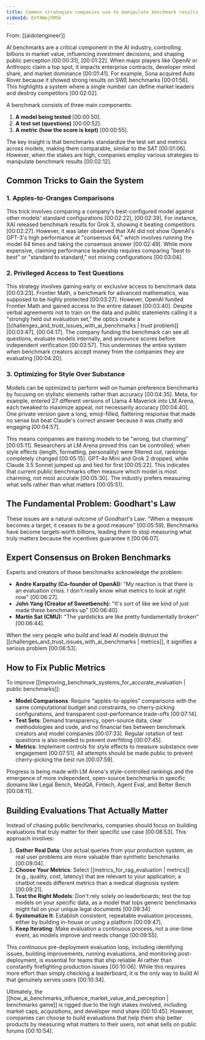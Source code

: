 ```yaml
---
title: Common strategies companies use to manipulate benchmark results
videoId: EnT4Wej5M5k
---
```


From: [[aidotengineer]] <br/> 

AI benchmarks are a critical component in the AI industry, controlling billions in market value, influencing investment decisions, and shaping public perception <a class="yt-timestamp" data-t="00:00:31">[00:00:31]</a>, <a class="yt-timestamp" data-t="00:01:22">[00:01:22]</a>. When major players like OpenAI or Anthropic claim a top spot, it impacts enterprise contracts, developer mind share, and market dominance <a class="yt-timestamp" data-t="00:01:41">[00:01:41]</a>. For example, Sona acquired Auto Rover because it showed strong results on SWE benchmarks <a class="yt-timestamp" data-t="00:01:56">[00:01:56]</a>. This highlights a system where a single number can define market leaders and destroy competitors <a class="yt-timestamp" data-t="00:02:02">[00:02:02]</a>.

A benchmark consists of three main components:
1.  **A model being tested** <a class="yt-timestamp" data-t="00:00:50">[00:00:50]</a>.
2.  **A test set (questions)** <a class="yt-timestamp" data-t="00:00:52">[00:00:52]</a>.
3.  **A metric (how the score is kept)** <a class="yt-timestamp" data-t="00:00:55">[00:00:55]</a>.

The key insight is that benchmarks standardize the test set and metrics across models, making them comparable, similar to the SAT <a class="yt-timestamp" data-t="00:01:06">[00:01:06]</a>. However, when the stakes are high, companies employ various strategies to manipulate benchmark results <a class="yt-timestamp" data-t="00:02:12">[00:02:12]</a>.

## Common Tricks to Gain the System

### 1. Apples-to-Oranges Comparisons
This trick involves comparing a company's best-configured model against other models' standard configurations <a class="yt-timestamp" data-t="00:02:22">[00:02:22]</a>, <a class="yt-timestamp" data-t="00:02:39">[00:02:39]</a>. For instance, XAI released benchmark results for Grok 3, showing it beating competitors <a class="yt-timestamp" data-t="00:02:27">[00:02:27]</a>. However, it was later observed that XAI did not show OpenAI's GPT-3's high performance at "consensus 64," which involves running the model 64 times and taking the consensus answer <a class="yt-timestamp" data-t="00:02:49">[00:02:49]</a>. While more expensive, claiming performance leadership requires comparing "best to best" or "standard to standard," not mixing configurations <a class="yt-timestamp" data-t="00:03:04">[00:03:04]</a>.

### 2. Privileged Access to Test Questions
This strategy involves gaining early or exclusive access to benchmark data <a class="yt-timestamp" data-t="00:03:23">[00:03:23]</a>. Frontier Math, a benchmark for advanced mathematics, was supposed to be highly protected <a class="yt-timestamp" data-t="00:03:27">[00:03:27]</a>. However, OpenAI funded Frontier Math and gained access to the entire dataset <a class="yt-timestamp" data-t="00:03:40">[00:03:40]</a>. Despite verbal agreements not to train on the data and public statements calling it a "strongly held out evaluation set," the optics create a [[challenges_and_trust_issues_with_ai_benchmarks | trust problem]] <a class="yt-timestamp" data-t="00:03:47">[00:03:47]</a>, <a class="yt-timestamp" data-t="00:04:17">[00:04:17]</a>. The company funding the benchmark can see all questions, evaluate models internally, and announce scores before independent verification <a class="yt-timestamp" data-t="00:03:57">[00:03:57]</a>. This undermines the entire system when benchmark creators accept money from the companies they are evaluating <a class="yt-timestamp" data-t="00:04:20">[00:04:20]</a>.

### 3. Optimizing for Style Over Substance
Models can be optimized to perform well on human preference benchmarks by focusing on stylistic elements rather than accuracy <a class="yt-timestamp" data-t="00:04:35">[00:04:35]</a>. Meta, for example, entered 27 different versions of Llama 4 Maverick into LM Arena, each tweaked to maximize appeal, not necessarily accuracy <a class="yt-timestamp" data-t="00:04:40">[00:04:40]</a>. One private version gave a long, emoji-filled, flattering response that made no sense but beat Claude's correct answer because it was chatty and engaging <a class="yt-timestamp" data-t="00:04:57">[00:04:57]</a>.

This means companies are training models to be "wrong, but charming" <a class="yt-timestamp" data-t="00:05:11">[00:05:11]</a>. Researchers at LM Arena proved this can be controlled; when style effects (length, formatting, personality) were filtered out, rankings completely changed <a class="yt-timestamp" data-t="00:05:15">[00:05:15]</a>. GPT-4o Mini and Grok 2 dropped, while Claude 3.5 Sonnet jumped up and tied for first <a class="yt-timestamp" data-t="00:05:22">[00:05:22]</a>. This indicates that current public benchmarks often measure which model is most charming, not most accurate <a class="yt-timestamp" data-t="00:05:30">[00:05:30]</a>. The industry prefers measuring what sells rather than what matters <a class="yt-timestamp" data-t="00:05:51">[00:05:51]</a>.

## The Fundamental Problem: Goodhart's Law
These issues are a natural outcome of Goodhart's Law: "When a measure becomes a target, it ceases to be a good measure" <a class="yt-timestamp" data-t="00:05:59">[00:05:59]</a>. Benchmarks have become targets worth billions, leading them to stop measuring what truly matters because the incentives guarantee it <a class="yt-timestamp" data-t="00:06:07">[00:06:07]</a>.

## Expert Consensus on Broken Benchmarks
Experts and creators of these benchmarks acknowledge the problem:
*   **Andre Karpathy (Co-founder of OpenAI):** "My reaction is that there is an evaluation crisis. I don't really know what metrics to look at right now" <a class="yt-timestamp" data-t="00:06:27">[00:06:27]</a>.
*   **John Yang (Creator of Sweetbench):** "It's sort of like we kind of just made these benchmarks up" <a class="yt-timestamp" data-t="00:06:40">[00:06:40]</a>.
*   **Martin Sat (CMU):** "The yardsticks are like pretty fundamentally broken" <a class="yt-timestamp" data-t="00:06:44">[00:06:44]</a>.

When the very people who build and lead AI models distrust the [[challenges_and_trust_issues_with_ai_benchmarks | metrics]], it signifies a serious problem <a class="yt-timestamp" data-t="00:06:53">[00:06:53]</a>.

## How to Fix Public Metrics
To improve [[improving_benchmark_systems_for_accurate_evaluation | public benchmarks]]:
*   **Model Comparisons**: Require "apples-to-apples" comparisons with the same computational budget and constraints, no cherry-picking configurations, and transparent cost-performance trade-offs <a class="yt-timestamp" data-t="00:07:14">[00:07:14]</a>.
*   **Test Sets**: Demand transparency, open-source data, clear methodologies and code, and no financial ties between benchmark creators and model companies <a class="yt-timestamp" data-t="00:07:33">[00:07:33]</a>. Regular rotation of test questions is also needed to prevent overfitting <a class="yt-timestamp" data-t="00:07:45">[00:07:45]</a>.
*   **Metrics**: Implement controls for style effects to measure substance over engagement <a class="yt-timestamp" data-t="00:07:51">[00:07:51]</a>. All attempts should be made public to prevent cherry-picking the best run <a class="yt-timestamp" data-t="00:07:59">[00:07:59]</a>.

Progress is being made with LM Arena's style-controlled rankings and the emergence of more independent, open-source benchmarks in specific domains like Legal Bench, MedQA, Fintech, Agent Eval, and Better Bench <a class="yt-timestamp" data-t="00:08:11">[00:08:11]</a>.

## Building Evaluations That Actually Matter
Instead of chasing public benchmarks, companies should focus on building evaluations that truly matter for their specific use case <a class="yt-timestamp" data-t="00:08:53">[00:08:53]</a>. This approach involves:

1.  **Gather Real Data**: Use actual queries from your production system, as real user problems are more valuable than synthetic benchmarks <a class="yt-timestamp" data-t="00:09:04">[00:09:04]</a>.
2.  **Choose Your Metrics**: Select [[metrics_for_rag_evaluation | metrics]] (e.g., quality, cost, latency) that are relevant to your application; a chatbot needs different metrics than a medical diagnosis system <a class="yt-timestamp" data-t="00:09:21">[00:09:21]</a>.
3.  **Test the Right Models**: Don't rely solely on leaderboards; test the top models on your specific data, as a model that tops generic benchmarks might fail on your unique legal documents <a class="yt-timestamp" data-t="00:09:34">[00:09:34]</a>.
4.  **Systematize It**: Establish consistent, repeatable evaluation processes, either by building in-house or using a platform <a class="yt-timestamp" data-t="00:09:47">[00:09:47]</a>.
5.  **Keep Iterating**: Make evaluation a continuous process, not a one-time event, as models improve and needs change <a class="yt-timestamp" data-t="00:09:55">[00:09:55]</a>.

This continuous pre-deployment evaluation loop, including identifying issues, building improvements, running evaluations, and monitoring post-deployment, is essential for teams that ship reliable AI rather than constantly firefighting production issues <a class="yt-timestamp" data-t="00:10:06">[00:10:06]</a>. While this requires more effort than simply checking a leaderboard, it is the only way to build AI that genuinely serves users <a class="yt-timestamp" data-t="00:10:34">[00:10:34]</a>.

Ultimately, the [[how_ai_benchmarks_influence_market_value_and_perception | benchmarks game]] is rigged due to the high stakes involved, including market caps, acquisitions, and developer mind share <a class="yt-timestamp" data-t="00:10:45">[00:10:45]</a>. However, companies can choose to build evaluations that help them ship better products by measuring what matters to their users, not what sells on public forums <a class="yt-timestamp" data-t="00:10:54">[00:10:54]</a>.